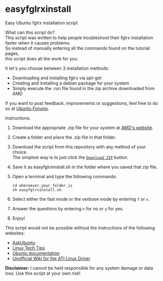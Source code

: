 easyfglrxinstall================Easy Ubuntu fglrx installation scriptWhat can this script do?  This script was written to help people troubleshoot their fglrx installation faster when it causes problems.  So instead of manually entering all the commands found on the tutorial pages,  this script does all the work for you.It let's you choose between 3 installation methods:- Downloading and installing fglrx via apt-get- Creating and installing a debian package for your system- Simply execute the .run file found in the zip archive downloaded from AMDIf you want to post feedback, improvements or suggestions, feel free to do so at [Ubuntu Forums](http://ubuntuforums.org/showthread.php?t=2174060).Instructions:1. Download the appropriate .zip file for your system at [AMD's website](http://support.amd.com/us/gpudownload/Pages/index.aspx).2. Create a folder and place the .zip file in that folder.3. Download the script from this repository with any method of your choice.     The simplest way is to just click the [`Download ZIP`](https://github.com/netcyphe/easyfglrxinstall/archive/master.zip) button.4. Save it as easyfglrxinstall.sh in the folder where you saved that zip file.5. Open a terminal and type the following commands:    ````    cd whereever_your_folder_is    sh easyfglrxinstall.sh    ````6. Select either the fast mode or the verbose mode by entering `f` or `v`.7. Answer the questions by entering `n` for no or `y` for yes.8. Enjoy!This script would not be possible without the instructions of the following websites:- [AskUbuntu](http://askubuntu.com)- [Linux Tech Tips](http://www.linuxtechtips.com/)- [Ubuntu documentation](https://help.ubuntu.com/)- [Unofficial Wiki for the ATI Linux Driver](http://wiki.cchtml.com/)**Disclaimer:** I cannot be held responsible for any system damage or data loss. Use this script at your own risk!